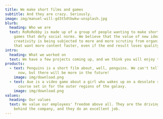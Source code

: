 ```yaml
---
title: We make short films and games
subtitle: And they are crazy. Seriously.
image: img/manuel-will-gd3t5dtbwkw-unsplash.jpg
blurb:
  heading: Who we are
  text: RoRoRobby is made up of a group of people wanting to make short films and
    games that defy social norms. We believe that the value of new ideas and
    creativity is being subjected to more and more scrutiny from organizations
    that want more content faster, even if the end result loses quality.
intro:
  heading: What we worked on
  text: We have a few projects coming up, and we think you will enjoy them.
products:
  - text: Penguins is a short film about, well, penguins. We can't tell you much
      now, but there will be more in the future!
    image: img/download.png
  - text: Aue is a video game about a girl who wakes up on a desolate ship with a
      course set in for the outer regions of the galaxy.
    image: img/download.png
values:
  heading: Our values
  text: We value our employees' freedom above all. They are the driving force
    behind the company, and they do an excellent job.
---
```

